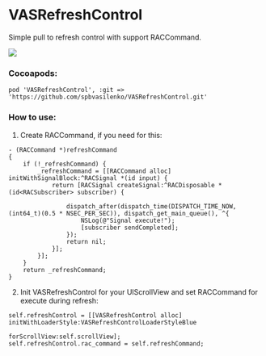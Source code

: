 # VASRefreshControl
Simple pull to refresh control with support RACCommand.

<img src="https://habrastorage.org/files/0ef/bcf/e5c/0efbcfe5ce6041c6aa06901e2c08cff0.gif"/>

### Cocoapods:

```
pod 'VASRefreshControl', :git => 'https://github.com/spbvasilenko/VASRefreshControl.git'
```

### How to use:

1) Create RACCommand, if you need for this:
```
- (RACCommand *)refreshCommand
{
    if (!_refreshCommand) {
        _refreshCommand = [[RACCommand alloc] initWithSignalBlock:^RACSignal *(id input) {
            return [RACSignal createSignal:^RACDisposable *(id<RACSubscriber> subscriber) {
                
                dispatch_after(dispatch_time(DISPATCH_TIME_NOW, (int64_t)(0.5 * NSEC_PER_SEC)), dispatch_get_main_queue(), ^{
                    NSLog(@"Signal execute!");
                    [subscriber sendCompleted];
                });
                return nil;
            }];
        }];
    }
    return _refreshCommand;
}
```
2) Init VASRefreshControl for your UIScrollView and set RACCommand for execute during refresh: 

```
self.refreshControl = [[VASRefreshControl alloc] initWithLoaderStyle:VASRefreshControlLoaderStyleBlue
                                                                         forScrollView:self.scrollView];
self.refreshControl.rac_command = self.refreshCommand;
```
